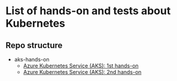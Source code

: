 # List of hands-on and tests about Kubernetes 
## Repo structure
- aks-hands-on
   - [Azure Kubernetes Service (AKS): 1st hands-on](https://github.com/fabferri/about-k8s/tree/main/aks-hands-on/aks-1st-hands-on)
   - [Azure Kubernetes Service (AKS): 2nd hands-on](https://github.com/fabferri/about-k8s/tree/main/aks-hands-on/aks-2nd-hands-on)